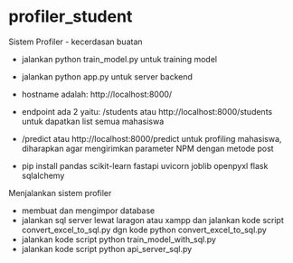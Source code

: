 # profiler_student

Sistem Profiler - kecerdasan buatan

- jalankan python train_model.py untuk training model
- jalankan python app.py untuk server backend

- hostname adalah: http://localhost:8000/
- endpoint ada 2 yaitu: /students atau http://localhost:8000/students untuk dapatkan list semua mahasiswa
- /predict atau http://localhost:8000/predict untuk profiling mahasiswa, diharapkan agar mengirimkan parameter NPM dengan metode post
- pip install pandas scikit-learn fastapi uvicorn joblib openpyxl flask sqlalchemy

Menjalankan sistem profiler

- membuat dan mengimpor database
- jalankan sql server lewat laragon atau xampp dan jalankan kode script convert_excel_to_sql.py dgn kode python convert_excel_to_sql.py
- jalankan kode script python train_model_with_sql.py
- jalankan kode script python api_server_sql.py
